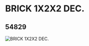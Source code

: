 # BRICK 1X2X2 DEC.
## 54829
![BRICK 1X2X2 DEC.](https://lc-www-live-s.legocdn.com/media/bricks/5/2/4285585.jpg)